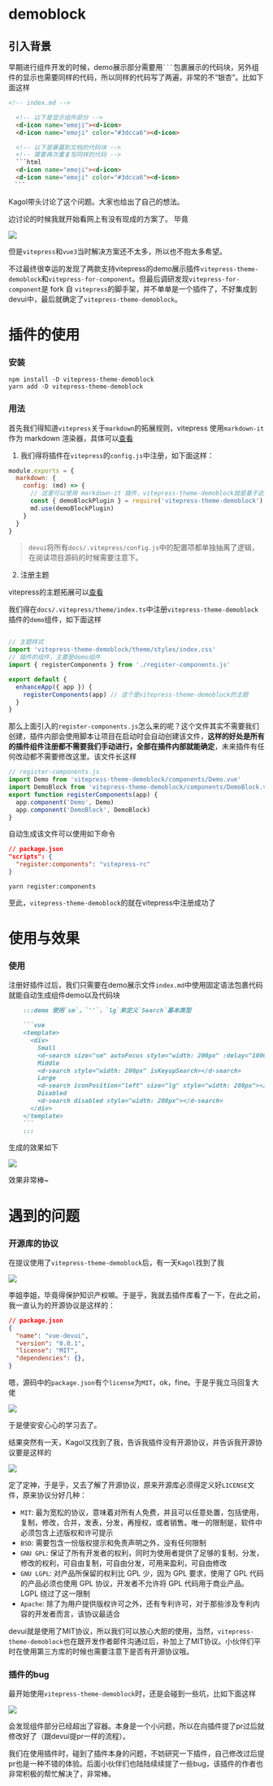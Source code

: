 # demoblock

## 引入背景
早期进行组件开发的时候，demo展示部分需要用` ``` `包裹展示的代码块，另外组件的显示也需要同样的代码，所以同样的代码写了两遍，非常的不“银杏”。比如下面这样
```html
<!-- index.md -->

  <!-- 以下是显示组件部分 -->
  <d-icon name="emoji"><d-icon>
  <d-icon name="emoji" color="#3dcca6"><d-icon>

  <!-- 以下是暴露到文档的代码块 -->
  <!-- 需要再次重复写同样的代码 -->
  ```html
  <d-icon name="emoji"><d-icon>
  <d-icon name="emoji" color="#3dcca6"><d-icon>
　```

```
Kagol带头讨论了这个问题。大家也给出了自己的想法。

边讨论的时候我就开始看网上有没有现成的方案了。
毕竟
<p>
  <img src="./static/css.md/123.png">
</p>

但是`vitepress`和`vue3`当时解决方案还不太多，所以也不抱太多希望。

不过最终很幸运的发现了两款支持vitepress的demo展示插件`vitepress-theme-demoblock`和`vitepress-for-component`。但最后调研发现`vitepress-for-component`是 fork 自 `vitepress`的脚手架，并不单单是一个插件了，不好集成到devui中，最后就确定了`vitepress-theme-demoblock`。

# 插件的使用

### 安装
```
npm install -D vitepress-theme-demoblock
yarn add -D vitepress-theme-demoblock
```

### 用法
首先我们得知道`vitepress`关于`markdown`的拓展规则，vitepress 使用`markdown-it`作为 markdown 渲染器，具体可以[查看](https://vitepress.vuejs.org/guide/markdown.html#advanced-configuration)

1. 我们得将插件在`vitepress`的`config.js`中注册，如下面这样：
```js
module.exports = {
  markdown: {
    config: (md) => {
      // 这里可以使用 markdown-it 插件，vitepress-theme-demoblock就是基于此开发的
      const { demoBlockPlugin } = require('vitepress-theme-demoblock')
      md.use(demoBlockPlugin)
    }
  }
}
```
> `devui`将所有`docs/.vitepress/config.js`中的配置项都单独抽离了逻辑，在阅读项目源码的时候需要注意下。

2. 注册主题

vitepress的主题拓展可以[查看](https://vitepress.vuejs.org/guide/theming.html#extending-the-default-theme)

我们得在`docs/.vitepress/theme/index.ts`中注册`vitepress-theme-demoblock`插件的`demo`组件，如下面这样
```ts

// 主题样式
import 'vitepress-theme-demoblock/theme/styles/index.css'
// 插件的组件，主要是demo组件
import { registerComponents } from './register-components.js'

export default {
  enhanceApp({ app }) {
    registerComponents(app) // 这个是vitepress-theme-demoblock的主题
  }
}
```
那么上面引入的`register-components.js`怎么来的呢？这个文件其实不需要我们创建，插件内部会使用脚本让项目在启动时会自动创建该文件，**这样的好处是所有的插件组件注册都不需要我们手动进行，全部在插件内部就能确定**，未来插件有任何改动都不需要修改这里。该文件长这样
```js
// register-components.js
import Demo from 'vitepress-theme-demoblock/components/Demo.vue'
import DemoBlock from 'vitepress-theme-demoblock/components/DemoBlock.vue'
export function registerComponents(app) {
  app.component('Demo', Demo)
  app.component('DemoBlock', DemoBlock)
}
```
自动生成该文件可以使用如下命令
```json
// package.json
"scripts": {
  "register:components": "vitepress-rc"
}
```

```bin
yarn register:components
```

至此，`vitepress-theme-demoblock`的就在vitepress中注册成功了

# 使用与效果
### 使用

注册好插件过后，我们只需要在demo展示文件`index.md`中使用固定语法包裹代码就能自动生成组件demo以及代码块
```md
    :::demo 使用`sm`，`''`，`lg`来定义`Search`基本类型

    ```vue
    <template>
      <div>
        Small
        <d-search size="sm" autoFocus style="width: 200px" :delay="1000"></d-search>
        Middle
        <d-search style="width: 200px" isKeyupSearch></d-search>
        Large
        <d-search iconPosition="left" size="lg" style="width: 200px"></d-search>
        Disabled
        <d-search disabled style="width: 200px"></d-search>
      </div>
    </template>
    ```
    :::
```

生成的效果如下

<p>
<img src="./static/css.md/123123123.png">
</p>

效果非常棒~

# 遇到的问题

### 开源库的协议

在提议使用了`vitepress-theme-demoblock`后，有一天`Kagol`找到了我

<p>
<img src="./static/css.md/chat.png">
</p>

李姐李姐，毕竟得保护知识产权嘛。于是乎，我就去插件库看了一下，在此之前，我一直认为的开源协议是这样的：
```json
// package.json
{
  "name": "vue-devui",
  "version": "0.0.1",
  "license": "MIT",
  "dependencies": {},
}
```
嗯，源码中的`package.json`有个`license`为`MIT`，ok，fine。于是乎我立马回复大佬

<p>
<img src="./static/css.md/chat2.png">
</p>

于是便安安心心的学习去了。

结果突然有一天，Kagol又找到了我，告诉我插件没有开源协议，并告诉我开源协议要是这样的
<p>
<img src="./static/css.md/chat3.png">
</p>

定了定神，于是乎，又去了解了开源协议，原来开源库必须得定义好`LICENSE`文件，原来协议分好几种：

- `MIT`: 最为宽松的协议，意味着对所有人免费，并且可以任意处置，包括使用，复制，修改，合并，发表，分发，再授权，或者销售。唯一的限制是，软件中必须包含上述版权和许可提示
- `BSD`: 需要包含一份版权提示和免责声明之外，没有任何限制
- `GNU GPL`: 保证了所有开发者的权利，同时为使用者提供了足够的复制，分发，修改的权利，可自由复制，可自由分发，可用来盈利，可自由修改
- `GNU LGPL`: 对产品所保留的权利比 GPL 少，因为 GPL 要求，使用了 GPL 代码的产品必须也使用 GPL 协议，开发者不允许将 GPL 代码用于商业产品。LGPL 绕过了这一限制
- `Apache`: 除了为用户提供版权许可之外，还有专利许可，对于那些涉及专利内容的开发者而言，该协议最适合

devui就是使用了MIT协议，所以我们可以放心大胆的使用，当然，`vitepress-theme-demoblock`也在跟开发作者邮件沟通过后，补加上了MIT协议。小伙伴们平时在使用第三方库的时候也需要注意下是否有开源协议哦。

### 插件的bug
最开始使用`vitepress-theme-demoblock`时，还是会碰到一些坑，比如下面这样
<p>
<img src="./static/css.md/123123.png">
</p>

会发现组件部分已经超出了容器。本身是一个小问题，所以在向插件提了pr过后就修改好了（跟devui提pr一样的流程）。

我们在使用插件时，碰到了插件本身的问题，不妨研究一下插件，自己修改过后提pr也是一种不错的体验。后面小伙伴们也陆陆续续提了一些bug，该插件的作者也非常积极的帮忙解决了，非常棒。







